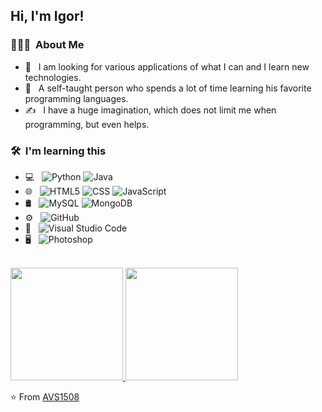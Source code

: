 <h2> Hi, I'm Igor!</h2>

<h3> 👨🏻‍💻 &nbsp;About Me </h3>

- 🤔 &nbsp; I am looking for various applications of what I can and I learn new technologies.
- 🌱 &nbsp; A self-taught person who spends a lot of time learning his favorite programming languages.
- ✍️ &nbsp; I have a huge imagination, which does not limit me when programming, but even helps.

<h3> 🛠 &nbsp;I'm learning this</h3>

- 💻 &nbsp;
  ![Python](https://img.shields.io/badge/-Python-333333?style=flat&logo=python)
  ![Java](https://img.shields.io/badge/-Java-333333?style=flat&logo=Java&logoColor=007396)
- 🌐 &nbsp;
  ![HTML5](https://img.shields.io/badge/-HTML5-333333?style=flat&logo=HTML5)
  ![CSS](https://img.shields.io/badge/-CSS-333333?style=flat&logo=CSS3&logoColor=1572B6)
  ![JavaScript](https://img.shields.io/badge/-JavaScript-333333?style=flat&logo=javascript)
- 🛢 &nbsp;
  ![MySQL](https://img.shields.io/badge/-MySQL-333333?style=flat&logo=mysql)
  ![MongoDB](https://img.shields.io/badge/-MongoDB-333333?style=flat&logo=mongodb)
- ⚙️ &nbsp;
  ![GitHub](https://img.shields.io/badge/-GitHub-333333?style=flat&logo=github)
- 🔧 &nbsp;
  ![Visual Studio Code](https://img.shields.io/badge/-Visual%20Studio%20Code-333333?style=flat&logo=visual-studio-code&logoColor=007ACC)
- 🖥 &nbsp;
  ![Photoshop](https://img.shields.io/badge/-Photoshop-333333?style=flat&logo=adobe-photoshop)

<br/>

<a href="https://github.com/AVS1508">
  <img height="180em" src="https://github-readme-stats.vercel.app/api?username=igoyek&theme=buefy&show_icons=true" />
  <img height="180em" src="https://github-readme-stats.vercel.app/api/top-langs/?username=igoyek&theme=buefy&layout=compact" />
</a>

<br/>


⭐️ From [AVS1508](https://github.com/AVS1508)
